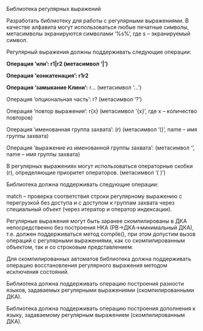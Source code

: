 
Библиотека регулярных выражений

Разработать библиотеку для работы с регулярными выражениями. В качестве алфавита могут использоваться любые печатные символы, метасимволы экранируются символами ‘%s%’, где s – экранируемый символ.

Регулярный выражения должны поддерживать следующие операции:

**Операция ‘или’: r1|r2 (метасимвол ‘|’)**

**Операция ‘конкатенация’: r1r2**

**Операция ‘замыкание Клини’:** r… (метасимвол ‘…’)

Операция ‘опциональная часть’: r? (метасимвол ‘?’)

Операция ‘повтор выражения’: r{x} (метасимвол ‘{х}’, где x – количество повторов)

Операция ‘именованная группа захвата’: (<name>r) (метасимвол ‘(<name>)’, name – имя группы захвата)

Операция ‘выражение из именованной группы захвата’: <name> (метасимвол ‘<name>’, name – имя группы захвата)

В регулярных выражениях могут использоваться операторные скобки (r), определяющие приоритет операторов. (метасимвол ‘( )’)

Библиотека должна поддерживать следующие операции:

match – проверка соответствия строки регулярному выражению с перегрузкой без доступа и с доступом к группам захвата через специальный объект (через итератор и оператор индексации).

Регулярные выражения могут быть заранее скомпилированы в ДКА непосредственно без построения НКА (РВ->ДКА->минимальный ДКА), т.е. должен поддерживаться метод compile(), при этом допустим вызов операций с регулярными выражениями, как со скомпилированным объектом, так и со строковым представлением.

Для скомпилированных автоматов библиотека должна поддерживать операцию восстановления регулярного выражения методом исключения состояний.

Библиотека должна поддерживать операцию построения разности языков, задаваемых регулярными выражениями (скомпилированными ДКА).

Библиотека должна поддерживать операцию построения дополнения к языку, задаваемому регулярным выражением (скомпилированным ДКА).
